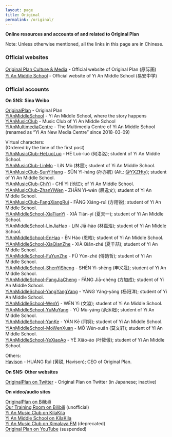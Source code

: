 ```yaml
---
layout: page
title: Original
permalink: /original/
---
```


**Online resources and accounts of and related to Original Plan**

Note: Unless otherwise mentioned, all the links in this page are in Chinese.

### Official websites

[Original Plan Culture & Media](https://www.op-media.cn/) - Official website of Original Plan (原际画)  
[Yi An Middle School](https://www.yianschool.com/) - Official website of Yi An Middle School (易安中学)

### Official accounts

**On SNS: Sina Weibo**

[OriginalPlan](https://weibo.com/satosan) - Original Plan  
[YiAnMiddleSchool](https://weibo.com/yianschool) - Yi An Middle School, where the story happens  
[YiAnMusicClub](https://weibo.com/u/6094546964) - Music Club of Yi An Middle School  
[YiAnMultimediaCentre](https://weibo.com/u/6196825252) - The Multimedia Centre of Yi An Middle School (renamed as “Yi An New Media Centre” since 2018-03-09)  

Virtual characters:  
(Ordered by the time of the first post)  
[YiAnMusicClub-HeLuoLuo](https://weibo.com/u/6117570574) - HÉ Luò-luò (何洛洛); student of Yi An Middle School.  
[YiAnMusicClub-LinMo](https://weibo.com/u/6108312042) - LíN Mò (林墨); student of Yi An Middle School.  
[YiAnMusicClub-SunYiHang](https://weibo.com/u/6108316220) - SŪN Yì-háng (孙亦航) (Alt.: [@YXZHty](http://weibo.com/2565158051)); student of Yi An Middle School.  
[YiAnMusicClub-ChiYi](https://weibo.com/u/6117581836) - CHÍ Yì (池忆); of Yi An Middle School.  
[YiAnMusicClub-ZhanYiWen](https://weibo.com/u/6108090526) - ZHĂN Yì-wén (展逸文); student of Yi An Middle School.  
[YiAnMusicClub-FangXiangRui](https://weibo.com/u/6117583008) - FĀNG Xiáng-ruì (方翔锐); student of Yi An Middle School.  
[YiAnMiddleSchool-XiaTianYi](https://weibo.com/6286030291) - XIÀ Tiān-yī (夏天一); student of Yi An Middle School.  
[YiAnMiddleSchool-LinJiaHao](https://weibo.com/6210352257) - LíN Jiā-hào (林嘉浩); student of Yi An Middle School.  
[YiAnMiddleSchool-EnHao](https://weibo.com/u/6346318257) - ĒN Hào (恩皓); student of Yi An Middle School.  
[YiAnMiddleSchool-XiaQianZhe](https://weibo.com/u/6505420082) - XIÀ Qiān-zhé (夏千喆); student of Yi An Middle School.  
[YiAnMiddleSchool-FuYunZhe](https://weibo.com/u/6505655408) - FÙ Yùn-zhé (傅韵哲); student of Yi An Middle School.  
[YiAnMiddleSchool-ShenYiSheng](https://weibo.com/u/6507103706) - SHĒN Yì-shēng (申义晟); student of Yi An Middle School.  
[YiAnMiddleSchool-FangJiaCheng](https://weibo.com/u/6505661195) - FĀNG Jiā-chéng (方加成); student of Yi An Middle School.  
[YiAnMiddleSchool-YangYangYang](https://weibo.com/u/6505664746) - YÁNG Yáng-yáng (杨阳洋); student of Yi An Middle School.  
[YiAnMiddleSchool-WenYi](https://weibo.com/u/6507106244) - WÉN Yì (文溢); student of Yi An Middle School.  
[YiAnMiddleSchool-YuMuYang](https://weibo.com/u/6505651747) - YÚ Mù-yáng (余沐阳); student of Yi An Middle School.  
[YiAnMiddleSchool-YanKe](https://weibo.com/u/6505423304) - YÁN Kē (闫钶); student of Yi An Middle School.  
[YiAnMiddleSchool-MoWenXuan](https://weibo.com/u/6505418468) - MÒ Wén-xuān (莫文轩); student of Yi An Middle School.  
[YiAnMiddleSchool-YeXiaoAo](https://weibo.com/u/6340485168) - YÈ Xiăo-ào (叶筱傲); student of Yi An Middle School.  

Others:  
[Havison](https://weibo.com/havison) - HUÁNG Ruì (黄锐, Havison); CEO of Original Plan.

**On SNS: Other websites**

[OriginalPlan on Twitter](https://twitter.com/official_yjh) - Original Plan on Twitter (in Japanese; inactive)  

**On video/audio sites**

[OriginalPlan on Bilibili](http://space.bilibili.com/41417787/)  
[Our Training Room on Bilibili](http://space.bilibili.com/161496139/) (unofficial)  
[Yi An Music Club on KilaKila](http://www.hongdoufm.com/zhubo/2025994629131)  
[Yi An Middle School on KilaKila](http://www.hongdoufm.com/zhubo/2040410796074)  
[Yi An Music Club on Ximalaya FM](http://space.bilibili.com/41417787/) (deprecated)  
[Original Plan on YouTube](https://www.youtube.com/channel/UCk23xpdgzB0PVM82Bp9tGwg) (suspended)  
